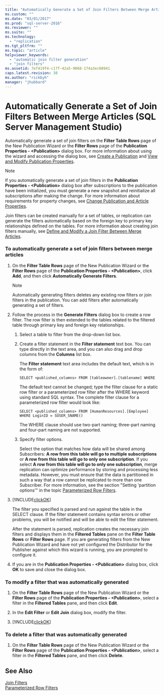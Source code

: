 ```yaml
---
title: "Automatically Generate a Set of Join Filters Between Merge Articles (SQL Server Management Studio) | Microsoft Docs"
ms.custom: ""
ms.date: "03/01/2017"
ms.prod: "sql-server-2016"
ms.reviewer: ""
ms.suite: ""
ms.technology: 
  - "replication"
ms.tgt_pltfrm: ""
ms.topic: "article"
helpviewer_keywords: 
  - "automatic join filter generation"
  - "join filters"
ms.assetid: 7ef419f4-c17f-42a5-9068-174a3ec08941
caps.latest.revision: 38
ms.author: "rickbyh"
manager: "jhubbard"
---
```

# Automatically Generate a Set of Join Filters Between Merge Articles (SQL Server Management Studio)
  Automatically generate a set of join filters on the **Filter Table Rows** page of the New Publication Wizard or the **Filter Rows** page of the **Publication Properties - \<Publication>** dialog box. For more information about using the wizard and accessing the dialog box, see [Create a Publication](../../../relational-databases/replication/publish/create-a-publication.md) and [View and Modify Publication Properties](../../../relational-databases/replication/publish/view-and-modify-publication-properties.md).  
  
> [!NOTE]  
>  If you automatically generate a set of join filters in the **Publication Properties - \<Publication>** dialog box after subscriptions to the publication have been initialized, you must generate a new snapshot and reinitialize all subscriptions after making the change. For more information about requirements for property changes, see [Change Publication and Article Properties](../../../relational-databases/replication/publish/change-publication-and-article-properties.md).  
  
 Join filters can be created manually for a set of tables, or replication can generate the filters automatically based on the foreign key to primary key relationships defined on the tables. For more information about creating join filters manually, see [Define and Modify a Join Filter Between Merge Articles](../../../relational-databases/replication/publish/define-and-modify-a-join-filter-between-merge-articles.md).  
  
### To automatically generate a set of join filters between merge articles  
  
1.  On the **Filter Table Rows** page of the New Publication Wizard or the **Filter Rows** page of the **Publication Properties - \<Publication>**, click **Add**, and then click **Automatically Generate Filters**.  
  
    > [!NOTE]  
    >  Automatically generating filters deletes any existing row filters or join filters in the publication. You can add filters after automatically generating a set of filters.  
  
2.  Follow the process in the **Generate Filters** dialog box to create a row filter. The row filter is then extended to the tables related to the filtered table through primary key and foreign key relationships.  
  
    1.  Select a table to filter from the drop-down list box.  
  
    2.  Create a filter statement in the **Filter statement** text box. You can type directly in the text area, and you can also drag and drop columns from the **Columns** list box.  
  
         The **Filter statement** text area includes the default text, which is in the form of:  
  
        ```  
        SELECT <published_columns> FROM [tableowner].[tablename] WHERE  
        ```  
  
         The default text cannot be changed; type the filter clause for a static row filter or a parameterized row filter after the WHERE keyword using standard SQL syntax. The complete filter clause for a parameterized row filter would look like:  
  
        ```  
        SELECT <published_columns> FROM [HumanResources].[Employee] WHERE LoginID = SUSER_SNAME()  
        ```  
  
         The WHERE clause should use two-part naming; three-part naming and four-part naming are not supported.  
  
    3.  Specify filter options.  
  
         Select the option that matches how data will be shared among Subscribers: **A row from this table will go to multiple subscriptions** or **A row from this table will go to only one subscription**. If you select **A row from this table will go to only one subscription**, merge replication can optimize performance by storing and processing less metadata. However, you must ensure that the data is partitioned in such a way that a row cannot be replicated to more than one Subscriber. For more information, see the section "Setting 'partition options'" in the topic [Parameterized Row Filters](../Topic/Parameterized%20Row%20Filters.md).  
  
3.  [!INCLUDE[clickOK](../../../analysis-services/data-mining/includes/clickok-md.md)]  
  
     The filter you specified is parsed and run against the table in the SELECT clause. If the filter statement contains syntax errors or other problems, you will be notified and will be able to edit the filter statement.  
  
     After the statement is parsed, replication creates the necessary join filters and displays them in the **Filtered Tables** pane on the **Filter Table Rows** or **Filter Rows** page. If you are generating filters from the New Publication Wizard and have not yet configured the Distributor for the Publisher against which this wizard is running, you are prompted to configure it.  
  
4.  If you are in the **Publication Properties - \<Publication>** dialog box, click **OK** to save and close the dialog box.  
  
### To modify a filter that was automatically generated  
  
1.  On the **Filter Table Rows** page of the New Publication Wizard or the **Filter Rows** page of the **Publication Properties - \<Publication>**, select a filter in the **Filtered Tables** pane, and then click **Edit**.  
  
2.  In the **Edit Filter** or **Edit Join** dialog box, modify the filter.  
  
3.  [!INCLUDE[clickOK](../../../analysis-services/data-mining/includes/clickok-md.md)]  
  
### To delete a filter that was automatically generated  
  
1.  On the **Filter Table Rows** page of the New Publication Wizard or the **Filter Rows** page of the **Publication Properties - \<Publication>**, select a filter in the **Filtered Tables** pane, and then click **Delete**.  
  
## See Also  
 [Join Filters](../../../relational-databases/replication/merge/join-filters.md)   
 [Parameterized Row Filters](../Topic/Parameterized%20Row%20Filters.md)  
  
  
